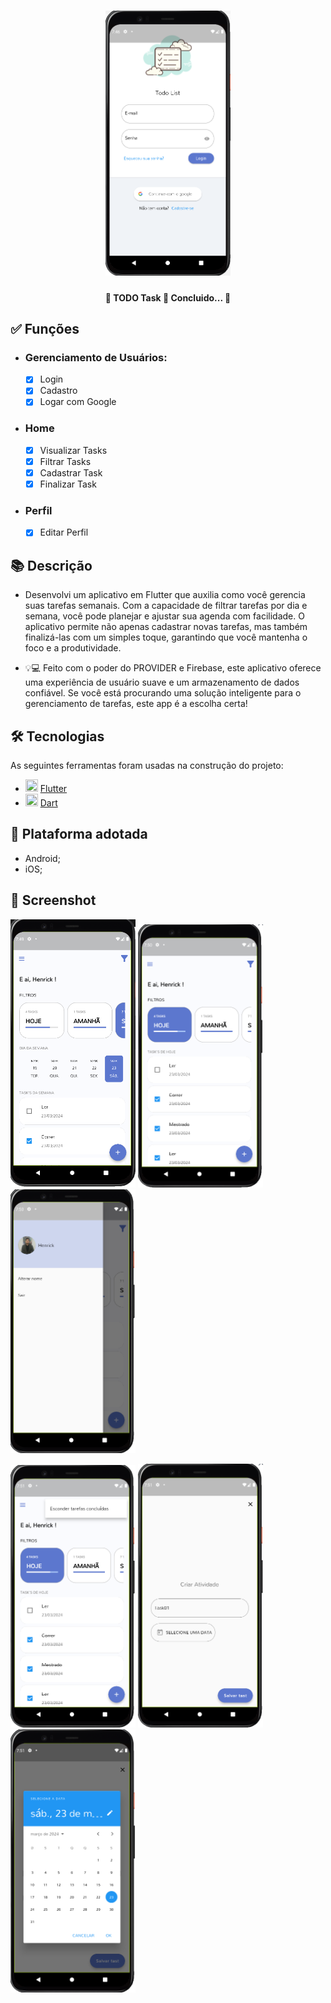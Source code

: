 <h1 align="center">
   <img src="prints/img00.png" width="200">
</h1>

<h4 align="center"> 
	🚧 TODO Task 🚀 Concluido...  🚧
</h4>

## ✅ Funções

- <h3>Gerenciamento de Usuários:</h3>

  - [x] Login
  - [x] Cadastro
  - [x] Logar com Google

- <h3>Home</h3>

  - [x] Visualizar Tasks
  - [x] Filtrar Tasks
  - [x] Cadastrar Task
  - [x] Finalizar Task

- <h3>Perfil</h3>

  - [x] Editar Perfil

## 📚 Descrição

- Desenvolvi um aplicativo em Flutter que auxilia como você gerencia suas tarefas semanais. Com a capacidade de filtrar tarefas por dia e semana, você pode planejar e ajustar sua agenda com facilidade. O aplicativo permite não apenas cadastrar novas tarefas, mas também finalizá-las com um simples toque, garantindo que você mantenha o foco e a produtividade.

- 💡💻 Feito com o poder do PROVIDER e Firebase, este aplicativo oferece uma experiência de usuário suave e um armazenamento de dados confiável. Se você está procurando uma solução inteligente para o gerenciamento de tarefas, este app é a escolha certa!

## 🛠 Tecnologias

As seguintes ferramentas foram usadas na construção do projeto:

- <img src="https://cdn.jsdelivr.net/gh/devicons/devicon/icons/flutter/flutter-original.svg" height="20" width="20"/> [Flutter](https://flutter.dev/?gclid=Cj0KCQjwkbuKBhDRARIsAALysV4sMSKWcOxrlBmdtlCcf3MAfNdH1ehbbWi6ZjjjdypPLsSvdTFiqOYaAon3EALw_wcB&gclsrc=aw.ds)
- <img src="https://cdn.jsdelivr.net/gh/devicons/devicon/icons/dart/dart-original.svg" height="20" width="20"/> [Dart](https://dart.dev/)

## 📱 Plataforma adotada

- Android;
- iOS;

## 📸 Screenshot

<p float="left">
	<img src="prints/img01.png" width="200">
	<img src="prints/img02.png" width="200">
	<img src="prints/img03.png" width="200">
</p>

<p float="left">
	<img src="prints/img04.png" width="200">
	<img src="prints/img05.png" width="200">
	<img src="prints/img06.png" width="200">
</p>
